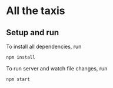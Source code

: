 # All the taxis

## Setup and run

To install all dependencies, run

```bash
npm install
```

To run server and watch file changes, run

```bash
npm start
```

